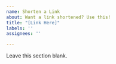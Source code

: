 ```yaml
---
name: Shorten a Link
about: Want a link shortened? Use this!
title: "[Link Here]"
labels: ''
assignees: ''

---
```


Leave this section blank.
